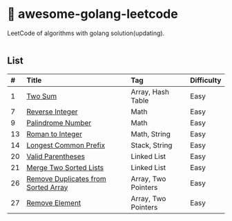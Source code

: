 # 📝 awesome-golang-leetcode

LeetCode of algorithms with golang solution(updating).

<div align="center">
    <img src="https://xpnet-public.oss-cn-hangzhou.aliyuncs.com/leetcode/leetcode.png" alt="">
</div>

## List

| #    | Title                                    | Tag                                      | Difficulty 	|
| :--- | :--------------------------------------- | :--------------------------------------- | :----------- |
| 1    | [Two Sum][0001]                           | Array, Hash Table                        | Easy		|
| 7    | [Reverse Integer][0007]                   | Math                                     | Easy		|
| 9    | [Palindrome Number][0009]                 | Math                                     |Easy		    |
| 13   | [Roman to Integer][0013]                  | Math, String                             | Easy		|
| 14   | [Longest Common Prefix][0014]             | Stack, String                            | Easy		|
| 20   | [Valid Parentheses][0020]                  | Linked List                             | Easy		|
| 21   | [Merge Two Sorted Lists][0021]             |Linked List                              | Easy		|
| 26   | [Remove Duplicates from Sorted Array][0026]  | Array, Two Pointers                   | Easy		|
| 27   | [Remove Element][0027]                     |  Array, Two Pointers                    | Easy		|





[companies]: https://github.com/Blankj/awesome-java-leetcode/blob/master/Companies.md

[0001]: https://github.com/kylesliu/awesome-golang-leetcode/tree/master/src/0001.Two-Sum
[0007]: https://github.com/kylesliu/awesome-golang-leetcode/tree/master/src/0007.Reverse-Integer
[0009]: https://github.com/kylesliu/awesome-golang-leetcode/tree/master/src/0009.Palindrome-Number
[0013]: https://github.com/kylesliu/awesome-golang-leetcode/tree/master/src/0013.Roman-to-Integer
[0014]: https://github.com/kylesliu/awesome-golang-leetcode/tree/master/src/0014.Longest-Common-Prefix
[0020]: https://github.com/kylesliu/awesome-golang-leetcode/tree/master/src/0020.Valid-Parentheses
[0021]: https://github.com/kylesliu/awesome-golang-leetcode/tree/master/src/0021.Merge-Two-Sorted-Lists
[0026]: https://github.com/kylesliu/awesome-golang-leetcode/tree/master/src/0026.Remove-Duplicates-from-Sorted-Array
[0027]: https://github.com/kylesliu/awesome-golang-leetcode/tree/master/src/0027.Remove-Element

